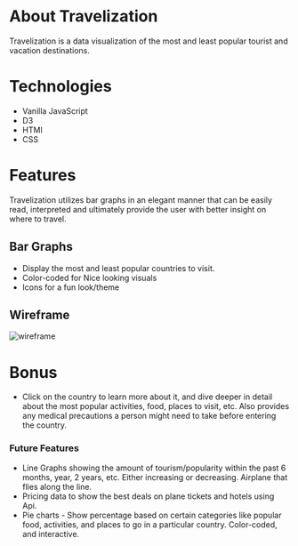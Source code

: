 # About Travelization
Travelization is a data visualization of the most and least popular tourist and vacation destinations. 

# Technologies
* Vanilla JavaScript
* D3
* HTMl
* CSS

# Features
Travelization utilizes bar graphs in an elegant manner that can be easily read, interpreted and ultimately provide the user with better insight on where to travel.

## Bar Graphs
* Display the most and least popular countries to visit.
* Color-coded for Nice looking visuals
* Icons for a fun look/theme 

## Wireframe

![wireframe](https://i.imgur.com/9uTZN9H.png)

# Bonus
* Click on the country to learn more about it, and dive deeper in detail about the most popular activities, food, places to visit, etc. Also provides any medical precautions a person might need to take before entering the country.

### Future Features
* Line Graphs showing the amount of tourism/popularity within the past 6 months, year, 2 years, etc. Either increasing or decreasing. Airplane that flies along the line.
* Pricing data to show the best deals on plane tickets and hotels using Api.
* Pie charts - Show percentage based on certain categories like popular food, activities, and places to go in a particular country. Color-coded, and interactive.



